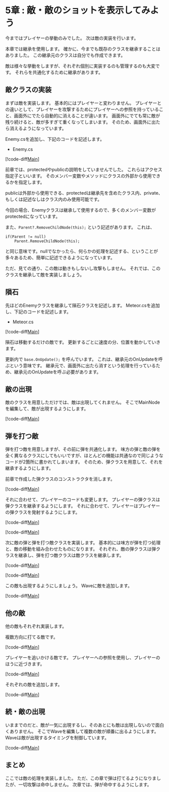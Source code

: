 # 5章 : 敵・敵のショットを表示してみよう

今まではプレイヤーの挙動のみでした。
次は敵の実装を行います。

本章では継承を使用します。
確かに、今までも既存のクラスを継承することはありました。
この継承元のクラスは自分でも作成できます。

敵は様々な挙動をしますが、それぞれ個別に実装するのも管理するのも大変です。
それらを共通化するために継承があります。

## 敵クラスの実装

まずは敵を実装します。
基本的にはプレイヤーと変わりません。
プレイヤーとの違いとして、プレイヤーを攻撃するためにプレイヤーへの参照を持っていること、画面外にでたら自動的に消えることが違います。
画面外にでても常に敵が残り続けると、敵が多すぎて重くなってしまいます。
そのため、画面外に出たら消えるようになっています。

Enemy.csを追加し、下記のコードを記述します。

- Enemy.cs

[!code-diff[Main](Enemy.cs)]

前章では、protectedやpublicの説明をしていませんでした。
これらはアクセス指定子といいます。
そのメンバー変数やメソッドにクラスの外部から使用できるかを指定します。

publicは外部から使用できる、protectedは継承先を含めたクラス内、private、もしくは記述なしはクラス内のみ使用可能です。

今回の場合、Enemyクラスは継承して使用するので、多くのメンバー変数がprotectedになっています。

また、``` Parent?.RemoveChildNode(this); ``` という記述があります。
これは、

```
if(Parent != null)
    Parent.RemoveChildNode(this);
```

と同じ意味です。nullでなかったら、何らかの処理を記述する、ということが多々あるため、簡単に記述できるようになっています。

ただ、見ての通り、この敵は動きもしないし攻撃もしません。
それでは、このクラスを継承して敵を実装しましょう。

## 隕石

先ほどのEnemyクラスを継承して隕石クラスを記述します。
Meteor.csを追加し、下記のコードを記述します。

- Meteor.cs

[!code-diff[Main](Meteor.cs)]

隕石は移動するだけの敵です。
更新するごとに速度の分、位置を動かしていきます。

更新内で ```base.OnUpdate();``` を呼んでいます。
これは、継承元のOnUpdateを呼ぶという意味です。
継承元で、画面外に出たら消すという処理を行っているため、継承元のOnUpdateを呼ぶ必要があります。

## 敵の出現

敵のクラスを用意しただけでは、敵は出現してくれません。
そこでMainNodeを編集して、敵が出現するようにします。

[!code-diff[Main](MainNode_1.cs)]

## 弾を打つ敵

弾を打つ敵を用意しますが、その前に弾を共通化します。
味方の弾と敵の弾を全く異なるクラスにしてもいいですが、ほとんどの機能は共通なので同じようなコードが2箇所に書かれてしまいます。
そのため、弾クラスを用意して、それを継承するようにします。

前章で作成した弾クラスのコンストラクタを消します。

[!code-diff[Main](Bullet.cs)]

それに合わせて、プレイヤーのコードも変更します。
プレイヤーの弾クラスは弾クラスを継承するようにします。
それに合わせて、プレイヤーはプレイヤーの弾クラスを発射するようにします。

[!code-diff[Main](Player.cs)]

[!code-diff[Main](PlayerBullet.cs)]

次に敵の弾と弾を打つ敵クラスを実装します。
基本的には味方が弾を打つ処理と、敵の移動を組み合わせたものになります。
それぞれ、敵の弾クラスは弾クラスを継承し、弾を打つ敵クラスは敵クラスを継承します。

[!code-diff[Main](StraightShotEnemy.cs)]

[!code-diff[Main](EnemyBullet.cs)]

この敵も出現するようにしましょう。
Waveに敵を追加します。

[!code-diff[Main](MainNode_2.cs)]

## 他の敵

他の敵もそれぞれ実装します。

複数方向に打てる敵です。

[!code-diff[Main](RadialShotEnemy.cs)]

プレイヤーを追いかける敵です。
プレイヤーへの参照を使用し、プレイヤーのほうに近づきます。

[!code-diff[Main](ChaseEnemy.cs)]

それぞれの敵を追加します。

[!code-diff[Main](MainNode_3.cs)]

## 続・敵の出現

いままでのだと、敵が一気に出現するし、そのあとにも敵は出現しないので面白くありません。
そこでWaveを編集して複数の敵が順番に出るようにします。
Waveは敵が出現するタイミングを制御しています。

[!code-diff[Main](MainNode_4.cs)]

## まとめ

ここでは敵の処理を実装しました。
ただ、この章で弾は打てるようになりましたが、一切攻撃は命中しません。
次章では、弾が命中するようにします。
